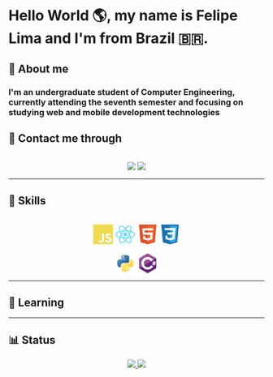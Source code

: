 # Hello World 🌎, my name is Felipe Lima and I'm from Brazil 🇧🇷.

## 🔎 About me
### I'm an undergraduate student of Computer Engineering, currently attending the seventh semester and focusing on studying web and mobile development technologies

## 📱 Contact me through
<div align="center" style="display: inline_block"><br>
  <a href = "mailto:felipe.artur.ml@gmail.com "><img src="https://img.shields.io/badge/-Gmail-%23333?style=for-the-badge&logo=gmail&logoColor=white" target="_blank"></a>
  <a href="https://www.linkedin.com/in/felipeartur/" target="_blank"><img src="https://img.shields.io/badge/-LinkedIn-%230077B5?style=for-the-badge&logo=linkedin&logoColor=white" target="_blank"></a> 
</div>

---

## 🧰 Skills
<div align="center" style="display: inline_block"><br>
  <img align="center" alt="Icone-JS" height="40" width="40" src="https://raw.githubusercontent.com/devicons/devicon/master/icons/javascript/javascript-plain.svg">
  <img align="center" alt="Icone-React" height="40" width="40" src="https://raw.githubusercontent.com/devicons/devicon/master/icons/react/react-original.svg">
  <img align="center" alt="Icone-HTML" height="40" width="40" src="https://raw.githubusercontent.com/devicons/devicon/master/icons/html5/html5-original.svg">
  <img align="center" alt="Icone-CSS" height="40" width="40" src="https://raw.githubusercontent.com/devicons/devicon/master/icons/css3/css3-original.svg">
</div>
<div align="center" style="display: inline_block"><br>
  <img align="center" alt="Icone-Python" height="40" width="40" src="https://raw.githubusercontent.com/devicons/devicon/master/icons/python/python-original.svg">
  <img align="center" alt="Icone-Csharp" height="40" width="40" src="https://raw.githubusercontent.com/devicons/devicon/master/icons/csharp/csharp-original.svg">
</div>

---

## 📖 Learning
---

## 📊 Status
<div align="center" style="display: inline_block">
  <a href="[https://github.com/FelipeArtur](https://github.com/FelipeArtur)">

  <img height="170em" src="https://github-readme-stats.vercel.app/api?username=FelipeArtur&show_icons=true&theme=dark#gh-dark-mode-only)](https://github.com/anuraghazra/github-readme-stats#gh-dark-mode-only"/> 
  
  <img height="150em" src="https://github-readme-stats.vercel.app/api/top-langs/?username=FelipeArtur&hide_progress=true&langs_count=16&theme=dark"/>
</div>
